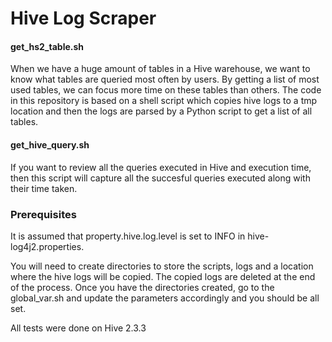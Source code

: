 # Hive Log Scraper

#### get_hs2_table.sh
When we have a huge amount of tables in a Hive warehouse, we want to know what tables are queried most often by users.
By getting a list of most used tables, we can focus more time on these tables than others. The code in this repository is based on a shell 
script which copies hive logs to a tmp location and then the logs are parsed by a Python script to get a list of all tables.

#### get_hive_query.sh
If you want to review all the queries executed in Hive and execution time, then this script will capture all the succesful queries executed
along with their time taken.

### Prerequisites

It is assumed that property.hive.log.level is set to INFO in hive-log4j2.properties.

You will need to create directories to store the scripts, logs and a location where the hive logs will be copied. The copied logs are deleted
at the end of the process. Once you have the directories created, go to the global_var.sh and update the parameters accordingly and you 
should be all set.

All tests were done on Hive 2.3.3


